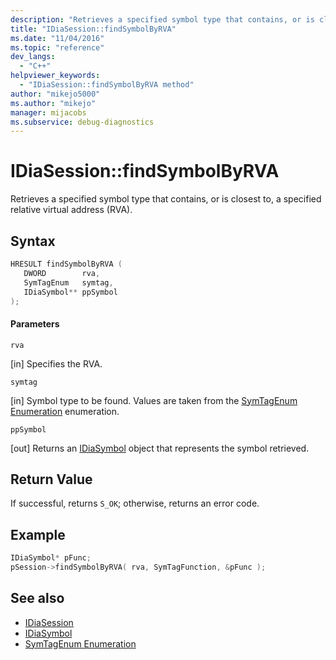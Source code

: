 ```yaml
---
description: "Retrieves a specified symbol type that contains, or is closest to, a specified relative virtual address (RVA)."
title: "IDiaSession::findSymbolByRVA"
ms.date: "11/04/2016"
ms.topic: "reference"
dev_langs:
  - "C++"
helpviewer_keywords:
  - "IDiaSession::findSymbolByRVA method"
author: "mikejo5000"
ms.author: "mikejo"
manager: mijacobs
ms.subservice: debug-diagnostics
---
```

# IDiaSession::findSymbolByRVA

Retrieves a specified symbol type that contains, or is closest to, a specified relative virtual address (RVA).

## Syntax

```C++
HRESULT findSymbolByRVA ( 
   DWORD        rva,
   SymTagEnum   symtag,
   IDiaSymbol** ppSymbol
);
```

#### Parameters
 `rva`

[in] Specifies the RVA.

 `symtag`

[in] Symbol type to be found. Values are taken from the [SymTagEnum Enumeration](../../debugger/debug-interface-access/symtagenum.md) enumeration.

 `ppSymbol`

[out] Returns an [IDiaSymbol](../../debugger/debug-interface-access/idiasymbol.md) object that represents the symbol retrieved.

## Return Value
 If successful, returns `S_OK`; otherwise, returns an error code.

## Example

```C++
IDiaSymbol* pFunc;
pSession->findSymbolByRVA( rva, SymTagFunction, &pFunc );
```

## See also
- [IDiaSession](../../debugger/debug-interface-access/idiasession.md)
- [IDiaSymbol](../../debugger/debug-interface-access/idiasymbol.md)
- [SymTagEnum Enumeration](../../debugger/debug-interface-access/symtagenum.md)
